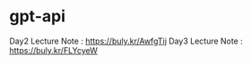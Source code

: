 # gpt-api

Day2 Lecture Note : https://buly.kr/AwfgTij 
Day3 Lecture Note : https://buly.kr/FLYcyeW
